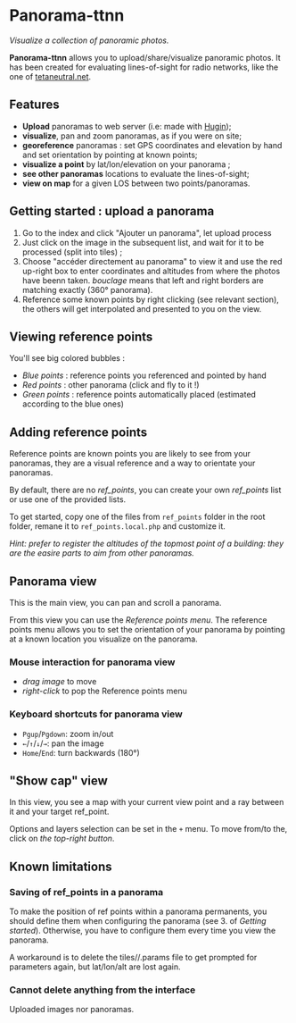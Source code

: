 Panorama-ttnn
=============

*Visualize a collection of panoramic photos.*

**Panorama-ttnn** allows you to upload/share/visualize panoramic photos. It has been
created for evaluating lines-of-sight for radio networks, like the one of
[tetaneutral.net](http://tetaneutral.net).

Features
--------

* **Upload** panoramas to web server (i.e: made with [Hugin](hugin.sf.net));
* **visualize**, pan and zoom panoramas, as if you were on site;
* **georeference** panoramas : set GPS coordinates and elevation by hand and set
  orientation by pointing at known points;
* **visualize a point** by lat/lon/elevation on your panorama ;
* **see other panoramas** locations to evaluate the lines-of-sight;
* **view on map** for a given LOS between two points/panoramas.


Getting started : upload a panorama
-----------------------------------

1. Go to the index and click "Ajouter un panorama", let upload process
2. Just click on the image in the subsequent list, and wait for it to be
   processed (split into tiles) ;
3. Choose "accéder directement au panorama" to view it and use the red up-right box to enter
   coordinates and altitudes from where the photos have beenn taken. *bouclage*
   means that left and right borders are matching exactly (360° panorama).
4. Reference some known points by right clicking (see relevant section), the
   others will get interpolated and presented to you on the view.


Viewing reference points
------------------------

You'll see big colored bubbles :

* *Blue points* : reference points you referenced and pointed by hand
* *Red points*  : other panorama (click and fly to it !)
* *Green points* : reference points automatically placed (estimated according to
   the blue ones)


Adding reference points
----------------------------

Reference points are known points you are likely to see from your panoramas,
they are a visual reference and a way to orientate your panoramas.

By default, there are no *ref_points*, you can create your own *ref_points* list
or use one of the provided lists.

To get started, copy one of the files from `ref_points` folder in the root
folder, remane it to `ref_points.local.php` and customize it.

*Hint: prefer to register the altitudes of the topmost point of a building: they
 are the easire parts to aim from other panoramas.*


Panorama view
--------------

This is the main view, you can pan and scroll a panorama.


From this view you can use the *Reference points menu*. The reference points
menu allows you to set the orientation of your panorama by pointing at a known
location you visualize on the panorama.


### Mouse interaction for panorama view ###

* *drag image*  to move
* *right-click* to pop the Reference points menu


### Keyboard shortcuts for panorama view ###

* `Pgup`/`Pgdown`: zoom in/out
* `←`/`↑`/`↓`/`→`: pan the image
* `Home`/`End`: turn backwards (180°)


"Show cap" view
---------------

In this view, you see a map with your current view point and a ray between it
and your target ref_point.

Options and layers selection can be set in the `+` menu. To move from/to the, click
on *the top-right button*.


Known limitations
------------------

### Saving of ref_points in a panorama  ###

To make the position of ref points within a panorama permanents, you should
define them when configuring the panorama (see 3. of *Getting
started*). Otherwise, you have to configure them every time you view the
panorama.

A workaround is to delete the tiles/<pano name>/<pano name>.params file to get
prompted for parameters again, but lat/lon/alt are lost again.

### Cannot delete anything from the interface ###

Uploaded images nor panoramas.
